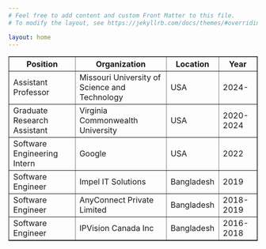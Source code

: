 ```yaml
---
# Feel free to add content and custom Front Matter to this file.
# To modify the layout, see https://jekyllrb.com/docs/themes/#overriding-theme-defaults

layout: home
---
```


<table border="1">
  <tr>
    <th>Position</th>
    <th>Organization</th>
    <th>Location</th>
    <th>Year</th>
  </tr>
  <tr>
    <td>Assistant Professor</td>
    <td>Missouri University of Science and Technology</td>
    <td>USA</td>
    <td>2024-</td>
  </tr>
  <tr>
    <td>Graduate Research Assistant</td>
    <td>Virginia Commonwealth University</td>
    <td>USA</td>
    <td>2020-2024</td>
  </tr>
  <tr>
    <td>Software Engineering Intern</td>
    <td>Google</td>
    <td>USA</td>
    <td>2022</td>
  </tr>
  <tr>
    <td>Software Engineer</td>
    <td>Impel IT Solutions</td>
    <td>Bangladesh</td>
    <td>2019</td>
  </tr>
  <tr>
    <td>Software Engineer</td>
    <td>AnyConnect Private Limited</td>
    <td>Bangladesh</td>
    <td>2018-2019</td>
  </tr>
  <tr>
    <td>Software Engineer</td>
    <td>IPVision Canada Inc</td>
    <td>Bangladesh</td>
    <td>2016-2018</td>
  </tr>
</table>
